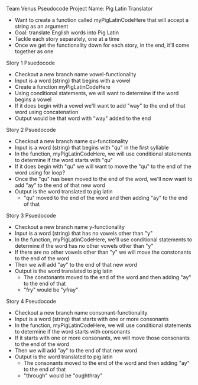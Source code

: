 <!-- # 🐷 Pig Latin Activity

[Oday ouyay eakspay igpay atinlay?](http://www.wikihow.com/Speak-Pig-Latin)

In this activity we're going to create an application that translates regular English words into Pig Latin.

### 💬 Rules of Pig Latin

- For words beginning with a vowel, add "way" to the end.
- For words beginning with one or more consonants, move all of the first consecutive consonants to the end, and add "ay".
- If the first consonants include "qu", move the "u" along with the "q". Don't forget about words like "squeal" where "qu" doesn't come first!
- "y" is treated like a vowel in appropriate circumstances.

There are many [examples](http://funtranslations.com/pig-latin) of Pig Latin translators out there on the internet to give you inspiration.

### ▶️ Getting started

This is a very difficult problem to solve. Take the time to plan your approach and brainstorm with your team.

This project is going to utilize React for the UI and the JavaScript logic. There is already some code inside the React application that will provide a UI for the Pig Latin project. Your job is to create the logic. All the code you'll need to write for this app is going to be inside one function in the `/src/App.js` file.

After you accept the assignment from GitHub Classroom, you'll want to install all the necessary dependencies.

```bash
$ cd pig-latin-challenge
$ yarn
```

Then you are ready to start a server to run the application.

```bash
$ yarn start
```

Now you're ready to code!

To get started, find the `myPigLatinCodeHere` function, and write your code. Every time you save your updated file, the browser window displaying your app will reload.

---

### 🐽 Pig Latin Challenge

Oday ouyay eakspay igpay atinlay? If you are scratching your head at that statement, we at LEARN Academy have you covered. Our development team has been tasked with creating a Pig Latin translator application. This app will take regular English words and covert them to Pig Latin. With this application you will eakspay igpay atinlay uentlyflay in no time!

**Story 1: In order to see English words converted to Pig Latin, as the user of the application, I need to see words beginning with a vowel translated to add "way" the end.**

**Branch:** vowel-functionality

**Acceptance Criteria**

- Can type any word that begins with a vowel in the text input (e.g. apple)
- Can hit the submit button
- Can see the words that begin with a vowel translated to Pig Latin and rendered to the page (e.g. appleway)

**Story 2: In order to see English words converted to Pig Latin, as the user of the application, I need to see words that have "qu" in the first syllable translated by moving all the consonant and the "u" to the end and add "ay".**

**Branch:** qu-functionality

**Acceptance Criteria**

- Can type any word that has a "qu" in the first syllable in the text input (e.g. squeal)
- Can hit the submit button
- Can see the words that have a "qu" in the first syllable translated to Pig Latin and rendered to the page (e.g. ealsquay)

**Story 3: In order to see English words converted to Pig Latin, as the user of the application, I need to see words that have no vowels other than "y" translated by moving all the consonant to the end and add "ay".**

**Branch:** y-functionality

**Acceptance Criteria**

- Can type any word that has no vowels other than "y" in the text input (e.g. fry)
- Can hit the submit button
- Can see the words that have no vowels other than "y" translated to Pig Latin and rendered to the page (e.g. yfray)

**Story 4: In order to see English words converted to Pig Latin, as the user of the application, I need to see words that have one or more consonants translated by moving all the consonant to the end and add "ay".**

**Branch:** consonant-functionality

**Acceptance Criteria**

- Can type any word that starts with one or more consonants in the text input (e.g. through)
- Can hit the submit button
- Can see the words that start with one or more consonants translated to Pig Latin and rendered to the page (e.g. oughthray)

### 🏔 Stretch Challenges

- As a user, I can see pleasant stylings on the application.
- As a user, I can input a sentence that includes punctuation.
- As a user, I can input a sentence that includes lower and upper case words.
- As a user, I can see a message if I am not using the application correctly.

### 👩‍💻 Developer Stretch Challenges

- As a developer, I have a well commented application.
- As a developer, I have well written README file with instructions on how to access my repository.
- As a developer, my variables are all named semantically.
- As a developer, I have refactored and efficient code.
- As a developer, I have my application [deployed as a live website](https://render.com/docs/deploy-create-react-app).

### 🎙 Project Demos

Each team will give a brief (3 minute) presentation of their application. Presenting your project will allow you to practice communication and coding vocabulary. Presentations are not a judgement of your work or ability as each team will have different weaknesses and strengths. Presentations allow other members of the cohort to appreciate a different approach to solving a complex problem.

- Full team: show off your application's user interface (UI)
- First team member: What was your team's approach to solving this problem? Did the initial approach work out in the end?
- Second team member: What was the hardest thing about this project? What is your biggest take away?
- Third team member (if applicable): How did you manage the workflow in a group of three? -->


Team Venus Pseudocode
Project Name: Pig Latin Translator
- Want to create a function called myPigLatinCodeHere that will accept a string as an argument
- Goal: translate English words into Pig Latin
- Tackle each story separately, one at a time
- Once we get the functionality down for each story, in the end, it'll come together as one

Story 1 Psuedocode
- Checkout a new branch name vowel-functionality
- Input is a word (string) that begins with a vowel
- Create a function myPigLatinCodeHere
- Using conditional statements, we will want to determine if the word begins a vowel
- If it does begin with a vowel we'll want to add "way" to the end of that word using concatenation
- Output would be that word with "way" added to the end


Story 2 Psuedocode
- Checkout a new branch name qu-functionality
- Input is a word (string) that begins with "qu" in the first syllable
- In the function, myPigLatinCodeHere, we will use conditional statements to determine if the word starts with "qu" 
- If it does begin with "qu" we will want to move the "qu" to the end of the word using for loop?
- Once the "qu" has been moved to the end of the word, we'll now want to add "ay" to the end of that new word
- Output is the word translated to pig latin
    - "qu" moved to the end of the word and then adding "ay" to the end of that


Story 3 Psuedocode
- Checkout a new branch name y-functionality
- Input is a word (string) that has no vowels other than "y"
- In the function, myPigLatinCodeHere, we'll use conditional statements to determine if the word has no other vowels other than "y"
- If there are no other vowels other than "y" we will move the constonants to the end of the word
- Then we will add "ay" to the end of that new word
- Output is the word translated to pig latin
    - The constonants moved to the end of the word and then adding "ay" to the end of that
    - "fry" would be "yfray"


Story 4 Pseudocode
- Checkout a new branch name consonant-functionality
- Input is a word (string) that starts with one or more consonants
- In the function, myPigLatinCodeHere, we will use conditional statements to determine if the word starts with consonants
- If it starts with one or more consonants, we will move those consonants to the end of the word
- Then we will add "ay" to the end of that new word
- Output is the word translated to pig latin
    - The consonants moved to the end of the word and then adding "ay" to the end of that
    - "through" would be "oughthray"


